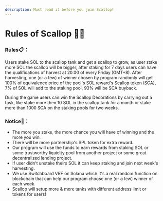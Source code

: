 ```yaml
---
description: Must read it before you join Scallop!
---
```


# Rules of Scallop 👩‍🏫

### Rules📋**：**

Users stake SOL to the scallop tank and get a scallop to grow, as user stake more SOL the scallop will be bigger, after staking for 7 days users can have the qualifications of harvest at 20:00 of every Friday \(GMT+8\). After harvesting,  one \(or a few\) of winner chosen by program randomly will get 100% of equivalence price of the pool's SOL reward's Scallop token \(SCA\),  7% of SOL will add to the staking pool, 93% will be SCA buyback.

During the game users can win the Scallop Decorations by carrying out a task, like stake more then 10 SOL in the scallop tank for a month or stake more than 1000 SCA on the staking pools for two weeks.

### Notice🔎**：**

* The more you stake, the more chance you will have of winning and the more you win.
* There will be more partnership's SPL token for extra reward.
* Our program will use the funds to earn rewards from staking SOL or some trustworthy liquidity pool from another project or some great decentralized lending project.
* If user didn't unstake theirs SOL it can keep staking and join next week's harvesting.
* We use Switchboard VRF on Solana which it's a real random function on blockchain that can help our program choose one \(or a few\) winner of each week.     
* Scallop will setup more & more tanks with different address limit or tokens for users!



